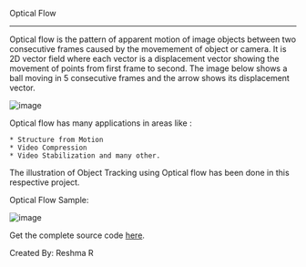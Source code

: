 

Optical Flow
*********************************************

Optical flow is the pattern of apparent motion of image objects between two consecutive frames caused by the movemement of object or camera. It is 2D vector field where each vector is a displacement vector showing the movement of points from first frame to second. The image below shows a ball moving in 5 consecutive frames and the arrow shows its displacement vector.

![image](https://github.com/RechRaj/Learning-Program/blob/main/OpenCV_ObjectTracking/330px-Optical_flow_example_v2.png)

 Optical flow has many applications in areas like :

    * Structure from Motion
    * Video Compression
    * Video Stabilization and many other.
    
The illustration of Object Tracking using Optical flow has been done in this respective project.

 Optical Flow Sample:
 
  ![image](https://github.com/RechRaj/Learning-Program/blob/main/OpenCV_ObjectTracking/dense_optical_flow_1.gif)
  
  
Get the complete source code [here](https://github.com/RechRaj/Learning-Program/blob/main/OpenCV_ObjectTracking/r_main_objecttrackproj.ipynb).
    
Created By: Reshma R
